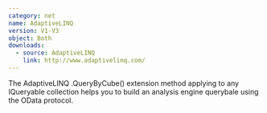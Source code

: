 ```yaml
---
category: net
name: AdaptiveLINQ
version: V1-V3
object: Both
downloads:
  - source: AdaptiveLINQ
    link: http://www.adaptivelinq.com/
---
```

The AdaptiveLINQ .QueryByCube() extension method applying to any IQueryable collection helps you to build an analysis engine querybale using the OData protocol.      
